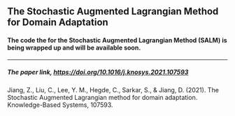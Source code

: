 ## The Stochastic Augmented Lagrangian Method for Domain Adaptation

#### The code the for the Stochastic Augmented Lagrangian Method (SALM) is being wrapped up and will be available soon.



-----------------------
##### The paper link, https://doi.org/10.1016/j.knosys.2021.107593
Jiang, Z., Liu, C., Lee, Y. M., Hegde, C., Sarkar, S., & Jiang, D. (2021). The Stochastic Augmented Lagrangian method for domain adaptation. Knowledge-Based Systems, 107593.
